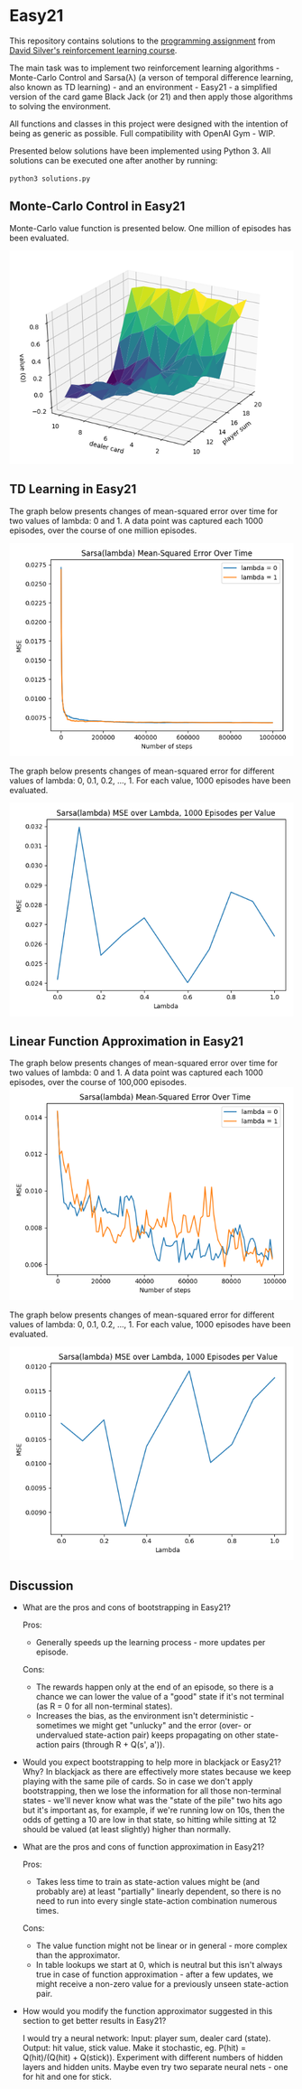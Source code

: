 # Easy21
This repository contains solutions to the [programming assignment](http://www0.cs.ucl.ac.uk/staff/d.silver/web/Teaching_files/Easy21-Johannes.pdf) from [David Silver's reinforcement learning course](https://www.youtube.com/watch?v=2pWv7GOvuf0&list=PLqYmG7hTraZDM-OYHWgPebj2MfCFzFObQ).

The main task was to implement two reinforcement learning algorithms - Monte-Carlo Control and Sarsa(λ) (a verson of temporal difference learning, also known as TD learning) - and an environment - Easy21 - a simplified version of the card game Black Jack (or 21) and then apply those algorithms to solving the environment.

All functions and classes in this project were designed with the intention of being as generic as possible. Full compatibility with OpenAI Gym - WIP.

Presented below solutions have been implemented using Python 3. All solutions can be executed one after another by running:

`python3 solutions.py`

## Monte-Carlo Control in Easy21
Monte-Carlo value function is presented below. One million of episodes has been evaluated.

![](https://raw.githubusercontent.com/szymonWojdat/Easy21/master/graphs/mc_value_function.png)

## TD Learning in Easy21
The graph below presents changes of mean-squared error over time for two values of lambda: 0 and 1. A data point was captured each 1000 episodes, over the course of one million episodes.

![](https://raw.githubusercontent.com/szymonWojdat/Easy21/master/graphs/sarsa_mse_over_time.png)

The graph below presents changes of mean-squared error for different values of lambda: 0, 0.1, 0.2, ..., 1. For each value, 1000 episodes have been evaluated.

![](https://raw.githubusercontent.com/szymonWojdat/Easy21/master/graphs/sarsa_mse_over_lambda.png)

## Linear Function Approximation in Easy21
The graph below presents changes of mean-squared error over time for two values of lambda: 0 and 1. A data point was captured each 1000 episodes, over the course of 100,000 episodes.
![](https://raw.githubusercontent.com/szymonWojdat/Easy21/master/graphs/sarsa_mse_over_time_lfa.png)

The graph below presents changes of mean-squared error for different values of lambda: 0, 0.1, 0.2, ..., 1. For each value, 1000 episodes have been evaluated.

![](https://raw.githubusercontent.com/szymonWojdat/Easy21/master/graphs/sarsa_mse_over_lambda_lfa.png)

## Discussion
* What are the pros and cons of bootstrapping in Easy21?

  Pros:
    * Generally speeds up the learning process - more updates per episode.
  
  Cons: 
    * The rewards happen only at the end of an episode, so there is a chance we can lower the value of a "good" state if it's              not terminal (as R = 0 for all non-terminal states).
    * Increases the bias, as the environment isn't deterministic - sometimes we might get "unlucky" and the error (over- or undervalued state-action pair) keeps propagating on other state-action pairs (through R + Q(s', a')).

* Would you expect bootstrapping to help more in blackjack or Easy21? Why?
  In blackjack as there are effectively more states because we keep playing with the same pile of cards. So in case we don't apply bootstrapping, then we lose the information for all those non-terminal states - we'll never know what was the "state of the pile" two hits ago but it's important as, for example, if we're running low on 10s, then the odds of getting a 10 are low in that state, so hitting while sitting at 12 should be valued (at least slightly) higher than normally.

* What are the pros and cons of function approximation in Easy21?

  Pros:
    * Takes less time to train as state-action values might be (and probably are) at least "partially" linearly dependent, so there is no need to run into every single state-action combination numerous times.
  
  Cons: 
    * The value function might not be linear or in general - more complex than the approximator.
    * In table lookups we start at 0, which is neutral but this isn't always true in case of function approximation - after a few updates, we might receive a non-zero value for a previously unseen state-action pair.

* How would you modify the function approximator suggested in this section to get better results in Easy21?
  
  I would try a neural network: Input: player sum, dealer card (state). Output: hit value, stick value. Make it stochastic, eg. P(hit) = Q(hit)/(Q(hit) + Q(stick)). Experiment with different numbers of hidden layers and hidden units. Maybe even try two separate neural nets - one for hit and one for stick.
